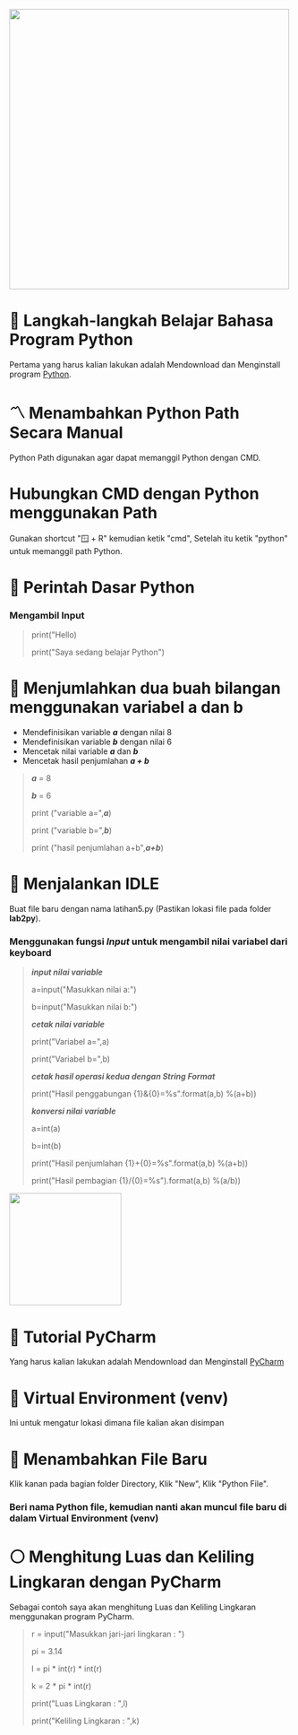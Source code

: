 <p align="left">
  <a href="https://www.python.org/downloads/release/python-3100/">
      <img width="500" src="https://www.python.org/static/img/python-logo@2x.png">
  </a>
</p> 

# 🐍 Langkah-langkah Belajar Bahasa Program Python
Pertama yang harus kalian lakukan adalah Mendownload dan Menginstall program [Python](https://www.python.org/downloads/release/python-3100/).


# 〽️ Menambahkan Python Path Secara Manual
Python Path digunakan agar dapat memanggil Python dengan CMD.


# Hubungkan CMD dengan Python menggunakan Path
Gunakan shortcut "🪟 + R" kemudian ketik "cmd",
Setelah itu ketik "python" untuk memanggil path Python.

# 👾 Perintah Dasar Python
### Mengambil Input
> print("Hello)
>
> print("Saya sedang belajar Python")

# 🧮 Menjumlahkan dua buah bilangan menggunakan variabel a dan b
- Mendefinisikan variable ***a*** dengan nilai 8
- Mendefinisikan variable ***b*** dengan nilai 6
- Mencetak nilai variable ***a*** dan ***b***
- Mencetak hasil penjumlahan ***a + b***

> ***a*** = 8
> 
> ***b*** = 6
> 
> print ("variable a=",***a***)
> 
> print ("variable b=",***b***)
> 
> print ("hasil penjumlahan a+b",***a+b***)

# 🧩 Menjalankan IDLE
Buat file baru dengan nama latihan5.py (Pastikan lokasi file pada folder **lab2py**).
### Menggunakan fungsi ***Input*** untuk mengambil nilai variabel dari keyboard
> ***input nilai variable***
> 
> a=input("Masukkan nilai a:")
> 
> b=input("Masukkan nilai b:")
>
> ***cetak nilai variable***
> 
> print("Variabel a=",a)
> 
> print("Variabel b=",b)
> 
> ***cetak hasil operasi kedua dengan String Format***
> 
> print("Hasil penggabungan {1}&{0}=%s".format(a,b) %(a+b))
>
> ***konversi nilai variable***
> 
> a=int(a)
> 
> b=int(b)
> 
> print("Hasil penjumlahan {1}+{0}=%s".format(a,b) %(a+b))
> 
> print("Hasil pembagian {1}/{0}=%s").format(a,b) %(a/b))

<p align="left">
  <a href="https://www.jetbrains.com/pycharm/download/">
      <img width="200" src="https://upload.wikimedia.org/wikipedia/commons/thumb/1/1d/PyCharm_Icon.svg/2048px-PyCharm_Icon.svg.png">
  </a>
</p>

# 🚩 Tutorial PyCharm
Yang harus kalian lakukan adalah Mendownload dan Menginstall [PyCharm](https://www.jetbrains.com/pycharm/download/)

# 💾 Virtual Environment (venv)
Ini untuk mengatur lokasi dimana file kalian akan disimpan

# 📁 Menambahkan File Baru
Klik kanan pada bagian folder Directory, Klik "New", Klik "Python File".
### Beri nama Python file, kemudian nanti akan muncul file baru di dalam Virtual Environment (venv)

# ⚪ Menghitung Luas dan Keliling Lingkaran dengan PyCharm
Sebagai contoh saya akan menghitung Luas dan Keliling Lingkaran menggunakan program PyCharm.
> r = input("Masukkan jari-jari lingkaran : ")
> 
> pi = 3.14
> 
> l = pi * int(r) * int(r)
> 
> k = 2 * pi * int(r)
> 
> print("Luas Lingkaran     : ",l)
> 
> print("Keliling Lingkaran : ",k)




